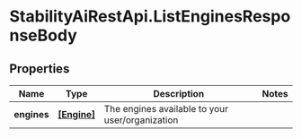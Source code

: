 # StabilityAiRestApi.ListEnginesResponseBody

## Properties

Name | Type | Description | Notes
------------ | ------------- | ------------- | -------------
**engines** | [**[Engine]**](Engine.md) | The engines available to your user/organization | 


